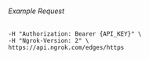 
###### Example Request
```curl \
-H "Authorization: Bearer {API_KEY}" \
-H "Ngrok-Version: 2" \
https://api.ngrok.com/edges/https
